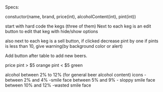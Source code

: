 Specs:

constuctor(name, brand, price(int), alcoholContent(int), pint(int))


start with hard code the kegs (three of them)
Next to each keg is an edit button to edit that keg with hide/show options

also next to each keg is a sell button, if clicked decrease pint by one
if pints is less than 10, give warning(by background color or alert)

Add button after table to add new beers.

price
pint > $5 orange
pint < $5 green

alcohol between 2% to 12% (for general beer alcohol content)
icons - between 2% and 4%      -smile face
        between 5% and 9%       - sloppy smile face
        between 10% and 12%      -wasted smile face
